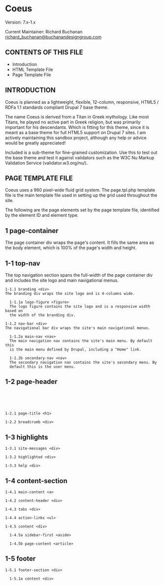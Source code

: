 Coeus
=====
Version: 7.x-1.x

Current Maintainer: Richard Buchanan <richard_buchanan@buchanandesigngroup.com>


CONTENTS OF THIS FILE
---------------------

 * Introduction
 * HTML Template File
 * Page Template File


INTRODUCTION
------------
Coeus is planned as a lightweight, flexible, 12-column, responsive, HTML5 /
RDFa 1.1 standards compliant Drupal 7 base theme.

The name Coeus is derived from a Titan in Greek mythology. Like most Titans, he
played no active part in Greek religion, but was primarily important for his
descendants. Which is fitting for this theme, since it is meant as a base theme
for full HTML5 support on Drupal 7 sites. I am actively maintaining this sandbox
project, although any help or advice would be greatly appreciated!

Included is a sub-theme for fine-grained customization. Use this to test out the
base theme and test it against validators such as the W3C Nu Markup Validation
Service (validator.w3.org/nu/).


PAGE TEMPLATE FILE
------------------
Coeus uses a 960 pixel-wide fluid grid system. The page.tpl.php template file
is the main template file used in setting up the grid used throughout the site.

The following are the page elements set by the page template file, identified by
the element ID and element type.

1 page-container <div>
-----------------------
The page container div wraps the page's content. It fills the same area as the
body element, which is 100% of the page's width and height.

  1-1 top-nav <section>
  ---------------------
  The top navigation section spans the full-width of the page container div
  and includes the site logo and main navigational menus.

    1-1.1 branding <div>
    The branding div wraps the site logo and is 4-columns wide.

      1-1.1a logo-figure <figure>
      The logo figure contains the site logo and is a responsive width based on
      the width of the branding div.
      
    1-1.2 nav-bar <div>
    The navigational bar div wraps the site's main navigational menus.

      1-1.2a main-nav <nav>
      The main navigation nav contains the site's main menu. By default this
      is the main menu defined by Drupal, including a "Home" link.

      1-1.2b secondary-nav <nav>
      The secondary navigation nav contains the site's secondary menu. By
      default this is the user menu.

  1-2 page-header <header>
  ------------------------

    1-2.1 page-title <h1>

    1-2.2 breadcrumb <div>

  1-3 highlights <section>
  ------------------------

    1-3.1 site-messages <div>

    1-3.2 highlighted <div>

    1-3.3 help <div>

  1-4 content-section <section>
  -----------------------------

    1-4.1 main-content <a>

    1-4.2 content-header <div>

    1-4.3 tabs <div>

    1-4.4 action-links <ul>

    1-4.5 content <div>

      1-4.5a sidebar-first <aside>

      1-4.5b page-content <article>

  1-5 footer <footer>
  -------------------

    1-5.1 footer-section <div>

      1-5.1a content <div>